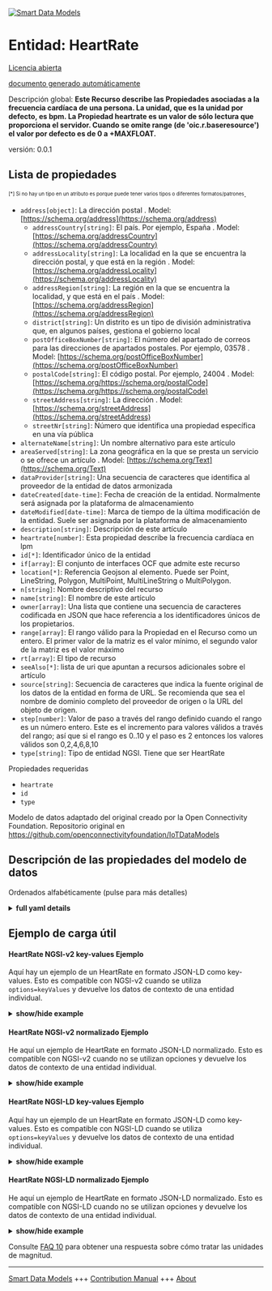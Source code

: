 <!-- 10-Header -->    
[![Smart Data Models](https://smartdatamodels.org/wp-content/uploads/2022/01/SmartDataModels_logo.png "Logo")](https://smartdatamodels.org)    
Entidad: HeartRate    
==================<!-- /10-Header -->    
<!-- 15-License -->    
[Licencia abierta](https://github.com/smart-data-models//dataModel.OCF/blob/master/HeartRate/LICENSE.md)    
[documento generado automáticamente](https://docs.google.com/presentation/d/e/2PACX-1vTs-Ng5dIAwkg91oTTUdt8ua7woBXhPnwavZ0FxgR8BsAI_Ek3C5q97Nd94HS8KhP-r_quD4H0fgyt3/pub?start=false&loop=false&delayms=3000#slide=id.gb715ace035_0_60)    
<!-- /15-License -->    
<!-- 20-Description -->    
Descripción global: **Este Recurso describe las Propiedades asociadas a la frecuencia cardíaca de una persona. La unidad, que es la unidad por defecto, es bpm. La Propiedad heartrate es un valor de sólo lectura que proporciona el servidor. Cuando se omite range (de 'oic.r.baseresource') el valor por defecto es de 0 a +MAXFLOAT.**    
versión: 0.0.1    
<!-- /20-Description -->    
<!-- 30-PropertiesList -->    
## Lista de propiedades    
<sup><sub>[*] Si no hay un tipo en un atributo es porque puede tener varios tipos o diferentes formatos/patrones</sub></sup>.    
- `address[object]`: La dirección postal  . Model: [https://schema.org/address](https://schema.org/address)	- `addressCountry[string]`: El país. Por ejemplo, España  . Model: [https://schema.org/addressCountry](https://schema.org/addressCountry)    
	- `addressLocality[string]`: La localidad en la que se encuentra la dirección postal, y que está en la región  . Model: [https://schema.org/addressLocality](https://schema.org/addressLocality)    
	- `addressRegion[string]`: La región en la que se encuentra la localidad, y que está en el país  . Model: [https://schema.org/addressRegion](https://schema.org/addressRegion)    
	- `district[string]`: Un distrito es un tipo de división administrativa que, en algunos países, gestiona el gobierno local      
	- `postOfficeBoxNumber[string]`: El número del apartado de correos para las direcciones de apartados postales. Por ejemplo, 03578  . Model: [https://schema.org/postOfficeBoxNumber](https://schema.org/postOfficeBoxNumber)    
	- `postalCode[string]`: El código postal. Por ejemplo, 24004  . Model: [https://schema.org/https://schema.org/postalCode](https://schema.org/https://schema.org/postalCode)    
	- `streetAddress[string]`: La dirección  . Model: [https://schema.org/streetAddress](https://schema.org/streetAddress)    
	- `streetNr[string]`: Número que identifica una propiedad específica en una vía pública      
- `alternateName[string]`: Un nombre alternativo para este artículo  - `areaServed[string]`: La zona geográfica en la que se presta un servicio o se ofrece un artículo  . Model: [https://schema.org/Text](https://schema.org/Text)- `dataProvider[string]`: Una secuencia de caracteres que identifica al proveedor de la entidad de datos armonizada  - `dateCreated[date-time]`: Fecha de creación de la entidad. Normalmente será asignada por la plataforma de almacenamiento  - `dateModified[date-time]`: Marca de tiempo de la última modificación de la entidad. Suele ser asignada por la plataforma de almacenamiento  - `description[string]`: Descripción de este artículo  - `heartrate[number]`: Esta propiedad describe la frecuencia cardíaca en lpm  - `id[*]`: Identificador único de la entidad  - `if[array]`: El conjunto de interfaces OCF que admite este recurso  - `location[*]`: Referencia Geojson al elemento. Puede ser Point, LineString, Polygon, MultiPoint, MultiLineString o MultiPolygon.  - `n[string]`: Nombre descriptivo del recurso  - `name[string]`: El nombre de este artículo  - `owner[array]`: Una lista que contiene una secuencia de caracteres codificada en JSON que hace referencia a los identificadores únicos de los propietarios.  - `range[array]`: El rango válido para la Propiedad en el Recurso como un entero. El primer valor de la matriz es el valor mínimo, el segundo valor de la matriz es el valor máximo  - `rt[array]`: El tipo de recurso  - `seeAlso[*]`: lista de uri que apuntan a recursos adicionales sobre el artículo  - `source[string]`: Secuencia de caracteres que indica la fuente original de los datos de la entidad en forma de URL. Se recomienda que sea el nombre de dominio completo del proveedor de origen o la URL del objeto de origen.  - `step[number]`: Valor de paso a través del rango definido cuando el rango es un número entero.  Este es el incremento para valores válidos a través del rango; así que si el rango es 0..10 y el paso es 2 entonces los valores válidos son 0,2,4,6,8,10  - `type[string]`: Tipo de entidad NGSI. Tiene que ser HeartRate  <!-- /30-PropertiesList -->    
<!-- 35-RequiredProperties -->    
Propiedades requeridas    
- `heartrate`  - `id`  - `type`  <!-- /35-RequiredProperties -->    
<!-- 40-RequiredProperties -->    
Modelo de datos adaptado del original creado por la Open Connectivity Foundation. Repositorio original en https://github.com/openconnectivityfoundation/IoTDataModels    
<!-- /40-RequiredProperties -->    
<!-- 50-DataModelHeader -->    
## Descripción de las propiedades del modelo de datos    
Ordenados alfabéticamente (pulse para más detalles)    
<!-- /50-DataModelHeader -->    
<!-- 60-ModelYaml -->    
<details><summary><strong>full yaml details</strong></summary>      
```yaml    
HeartRate:      
  description: 'This Resource describes the Properties associated with a person''s heart rate. The unit, which is the default unit, is bpm. The heartrate Property is a read-only value that is provided by the server. When range (from ''oic.r.baseresource'') is omitted the default is 0 to +MAXFLOAT.'      
  properties:      
    address:      
      description: The mailing address      
      properties:      
        addressCountry:      
          description: 'The country. For example, Spain'      
          type: string      
          x-ngsi:      
            model: https://schema.org/addressCountry      
            type: Property      
        addressLocality:      
          description: 'The locality in which the street address is, and which is in the region'      
          type: string      
          x-ngsi:      
            model: https://schema.org/addressLocality      
            type: Property      
        addressRegion:      
          description: 'The region in which the locality is, and which is in the country'      
          type: string      
          x-ngsi:      
            model: https://schema.org/addressRegion      
            type: Property      
        district:      
          description: 'A district is a type of administrative division that, in some countries, is managed by the local government'      
          type: string      
          x-ngsi:      
            type: Property      
        postOfficeBoxNumber:      
          description: 'The post office box number for PO box addresses. For example, 03578'      
          type: string      
          x-ngsi:      
            model: https://schema.org/postOfficeBoxNumber      
            type: Property      
        postalCode:      
          description: 'The postal code. For example, 24004'      
          type: string      
          x-ngsi:      
            model: https://schema.org/https://schema.org/postalCode      
            type: Property      
        streetAddress:      
          description: The street address      
          type: string      
          x-ngsi:      
            model: https://schema.org/streetAddress      
            type: Property      
        streetNr:      
          description: Number identifying a specific property on a public street      
          type: string      
          x-ngsi:      
            type: Property      
      type: object      
      x-ngsi:      
        model: https://schema.org/address      
        type: Property      
    alternateName:      
      description: An alternative name for this item      
      type: string      
      x-ngsi:      
        type: Property      
    areaServed:      
      description: The geographic area where a service or offered item is provided      
      type: string      
      x-ngsi:      
        model: https://schema.org/Text      
        type: Property      
    dataProvider:      
      description: A sequence of characters identifying the provider of the harmonised data entity      
      type: string      
      x-ngsi:      
        type: Property      
    dateCreated:      
      description: Entity creation timestamp. This will usually be allocated by the storage platform      
      format: date-time      
      type: string      
      x-ngsi:      
        type: Property      
    dateModified:      
      description: Timestamp of the last modification of the entity. This will usually be allocated by the storage platform      
      format: date-time      
      type: string      
      x-ngsi:      
        type: Property      
    description:      
      description: A description of this item      
      type: string      
      x-ngsi:      
        type: Property      
    heartrate:      
      description: This Property describes the heart rate in bpm      
      minimum: 0      
      readOnly: true      
      type: number      
      x-ngsi:      
        type: Property      
    id:      
      anyOf:      
        - description: Identifier format of any NGSI entity      
          maxLength: 256      
          minLength: 1      
          pattern: ^[\w\-\.\{\}\$\+\*\[\]`|~^@!,:\\]+$      
          type: string      
          x-ngsi:      
            type: Property      
        - description: Identifier format of any NGSI entity      
          format: uri      
          type: string      
          x-ngsi:      
            type: Property      
      description: Unique identifier of the entity      
      x-ngsi:      
        type: Property      
    if:      
      description: The OCF Interface set supported by this Resource      
      items:      
        enum:      
          - oic.if.s      
          - oic.if.baseline      
        type: string      
      minItems: 1      
      readOnly: true      
      type: array      
      uniqueItems: true      
      x-ngsi:      
        type: Property      
    location:      
      description: 'Geojson reference to the item. It can be Point, LineString, Polygon, MultiPoint, MultiLineString or MultiPolygon'      
      oneOf:      
        - description: Geojson reference to the item. Point      
          properties:      
            bbox:      
              items:      
                type: number      
              minItems: 4      
              type: array      
            coordinates:      
              items:      
                type: number      
              minItems: 2      
              type: array      
            type:      
              enum:      
                - Point      
              type: string      
          required:      
            - type      
            - coordinates      
          title: GeoJSON Point      
          type: object      
          x-ngsi:      
            type: GeoProperty      
        - description: Geojson reference to the item. LineString      
          properties:      
            bbox:      
              items:      
                type: number      
              minItems: 4      
              type: array      
            coordinates:      
              items:      
                items:      
                  type: number      
                minItems: 2      
                type: array      
              minItems: 2      
              type: array      
            type:      
              enum:      
                - LineString      
              type: string      
          required:      
            - type      
            - coordinates      
          title: GeoJSON LineString      
          type: object      
          x-ngsi:      
            type: GeoProperty      
        - description: Geojson reference to the item. Polygon      
          properties:      
            bbox:      
              items:      
                type: number      
              minItems: 4      
              type: array      
            coordinates:      
              items:      
                items:      
                  items:      
                    type: number      
                  minItems: 2      
                  type: array      
                minItems: 4      
                type: array      
              type: array      
            type:      
              enum:      
                - Polygon      
              type: string      
          required:      
            - type      
            - coordinates      
          title: GeoJSON Polygon      
          type: object      
          x-ngsi:      
            type: GeoProperty      
        - description: Geojson reference to the item. MultiPoint      
          properties:      
            bbox:      
              items:      
                type: number      
              minItems: 4      
              type: array      
            coordinates:      
              items:      
                items:      
                  type: number      
                minItems: 2      
                type: array      
              type: array      
            type:      
              enum:      
                - MultiPoint      
              type: string      
          required:      
            - type      
            - coordinates      
          title: GeoJSON MultiPoint      
          type: object      
          x-ngsi:      
            type: GeoProperty      
        - description: Geojson reference to the item. MultiLineString      
          properties:      
            bbox:      
              items:      
                type: number      
              minItems: 4      
              type: array      
            coordinates:      
              items:      
                items:      
                  items:      
                    type: number      
                  minItems: 2      
                  type: array      
                minItems: 2      
                type: array      
              type: array      
            type:      
              enum:      
                - MultiLineString      
              type: string      
          required:      
            - type      
            - coordinates      
          title: GeoJSON MultiLineString      
          type: object      
          x-ngsi:      
            type: GeoProperty      
        - description: Geojson reference to the item. MultiLineString      
          properties:      
            bbox:      
              items:      
                type: number      
              minItems: 4      
              type: array      
            coordinates:      
              items:      
                items:      
                  items:      
                    items:      
                      type: number      
                    minItems: 2      
                    type: array      
                  minItems: 4      
                  type: array      
                type: array      
              type: array      
            type:      
              enum:      
                - MultiPolygon      
              type: string      
          required:      
            - type      
            - coordinates      
          title: GeoJSON MultiPolygon      
          type: object      
          x-ngsi:      
            type: GeoProperty      
      x-ngsi:      
        type: GeoProperty      
    n:      
      description: Friendly name of the Resource      
      maxLength: 64      
      readOnly: true      
      type: string      
      x-ngsi:      
        type: Property      
    name:      
      description: The name of this item      
      type: string      
      x-ngsi:      
        type: Property      
    owner:      
      description: A List containing a JSON encoded sequence of characters referencing the unique Ids of the owner(s)      
      items:      
        anyOf:      
          - description: Identifier format of any NGSI entity      
            maxLength: 256      
            minLength: 1      
            pattern: ^[\w\-\.\{\}\$\+\*\[\]`|~^@!,:\\]+$      
            type: string      
            x-ngsi:      
              type: Property      
          - description: Identifier format of any NGSI entity      
            format: uri      
            type: string      
            x-ngsi:      
              type: Property      
        description: Unique identifier of the entity      
        x-ngsi:      
          type: Property      
      type: array      
      x-ngsi:      
        type: Property      
    range:      
      description: 'The valid range for the Property in the Resource as an integer. The first value in the array is the minimum value, the second value in the array is the maximum value'      
      items:      
        type: integer      
      maxItems: 2      
      minItems: 2      
      readOnly: true      
      type: array      
      x-ngsi:      
        type: Property      
    rt:      
      description: The Resource Type      
      items:      
        enum:      
          - oic.r.heartrate      
        type: string      
      minItems: 1      
      readOnly: true      
      type: array      
      uniqueItems: true      
      x-ngsi:      
        type: Property      
    seeAlso:      
      description: list of uri pointing to additional resources about the item      
      oneOf:      
        - items:      
            format: uri      
            type: string      
          minItems: 1      
          type: array      
        - format: uri      
          type: string      
      x-ngsi:      
        type: Property      
    source:      
      description: 'A sequence of characters giving the original source of the entity data as a URL. Recommended to be the fully qualified domain name of the source provider, or the URL to the source object'      
      type: string      
      x-ngsi:      
        type: Property      
    step:      
      description: 'Step value across the defined range when the range is an integer.  This is the increment for valid values across the range; so if range is 0..10 and step is 2 then valid values are 0,2,4,6,8,10'      
      readOnly: true      
      type: number      
      x-ngsi:      
        type: Property      
    type:      
      description: NGSI entity type. It has to be HeartRate      
      enum:      
        - HeartRate      
      type: string      
      x-ngsi:      
        type: Property      
  required:      
    - heartrate      
    - id      
    - type      
  type: object      
  x-derived-from: https://raw.githubusercontent.com/openconnectivityfoundation/IoTDataModels/master/HeartRate.swagger.json      
  x-disclaimer: 'Redistribution and use in source and binary forms, with or without modification, are permitted  provided that the license conditions are met. Copyleft (c) 2022 Contributors to Smart Data Models Program'      
  x-license-url: https://github.com/smart-data-models/dataModel.OCF/blob/master/HeartRate/LICENSE.md      
  x-model-schema: https://smart-data-models.github.io/dataModel.OCF/HeartRate/schema.json      
  x-model-tags: OCF      
  x-version: 0.0.1      
```    
</details>      
<!-- /60-ModelYaml -->    
<!-- 70-MiddleNotes -->    
<!-- /70-MiddleNotes -->    
<!-- 80-Examples -->    
## Ejemplo de carga útil    
#### HeartRate NGSI-v2 key-values Ejemplo    
Aquí hay un ejemplo de un HeartRate en formato JSON-LD como key-values. Esto es compatible con NGSI-v2 cuando se utiliza `options=keyValues` y devuelve los datos de contexto de una entidad individual.    
<details><summary><strong>show/hide example</strong></summary>      
```json  
{  
  "id": "urn:ngsi-ld:HeartRate:id:ZQCH:19903717",  
  "dateCreated": "1987-10-11T05:53:15Z",  
  "dateModified": "1977-06-30T00:04:38Z",  
  "source": "Worry",  
  "name": "Discover agent expect do parent social as.",  
  "alternateName": "Such Mr military only.",  
  "description": "Deal century live your four. Learn purpose against always over step. Really parent plant reflect man. Director kitchen campaign plan.",  
  "dataProvider": "Make general animal ten. Change listen activity subject prepare many.",  
  "owner": [  
    "urn:ngsi-ld:HeartRate:items:HXBP:54976394",  
    "urn:ngsi-ld:HeartRate:items:PQZZ:08108911"  
  ],  
  "seeAlso": [  
    "urn:ngsi-ld:HeartRate:items:YXOE:93796375"  
  ],  
  "location": {  
    "type": "Point",  
    "coordinates": [  
      -59.0235675,  
      95.827935  
    ]  
  },  
  "address": {  
    "streetAddress": "Go trial easy if happen. Ball degree story bit. Short newspaper that threat.",  
    "addressLocality": "Person fish development industry consumer property. Eight call too Mrs.",  
    "addressRegion": "Cold consumer site. Carry minute positive.",  
    "addressCountry": "Policy call prod",  
    "postalCode": "Relate evening fly beat town. Stay sing including treatment.",  
    "postOfficeBoxNumber": "College job film coach professor k",  
    "streetNr": "One unit per above least check. Must international we. Quickly perhaps bed cold.",  
    "district": "Power bed opportunity. Information can his"  
  },  
  "areaServed": "Herself yard democratic common nor. Color personal evening throughout skin management itself stage. Too in employee rule.",  
  "heartrate": 864,  
  "rt": [  
    "oic.r.heartrate"  
  ],  
  "n": "Else memory if",  
  "if": [  
    "oic.if.s"  
  ],  
  "range": [  
    864,  
    864  
  ],  
  "step": 864,  
  "type": "HeartRate"  
}  
```  
</details>    
#### HeartRate NGSI-v2 normalizado Ejemplo    
He aquí un ejemplo de HeartRate en formato JSON-LD normalizado. Esto es compatible con NGSI-v2 cuando no se utilizan opciones y devuelve los datos de contexto de una entidad individual.    
<details><summary><strong>show/hide example</strong></summary>      
```json  
{  
  "id": "urn:ngsi-ld:HeartRate:id:ZQCH:19903717",  
  "dateCreated": {  
    "type": "DateTime",  
    "value": "1987-10-11T05:53:15Z"  
  },  
  "dateModified": {  
    "type": "DateTime",  
    "value": "1977-06-30T00:04:38Z"  
  },  
  "source": {  
    "type": "Text",  
    "value": "Worry"  
  },  
  "name": {  
    "type": "Text",  
    "value": "Discover agent expect do parent social as."  
  },  
  "alternateName": {  
    "type": "Text",  
    "value": "Such Mr military only."  
  },  
  "description": {  
    "type": "Text",  
    "value": "Deal century live your four. Learn purpose against always over step. Really parent plant reflect man. Director kitchen campaign plan."  
  },  
  "dataProvider": {  
    "type": "Text",  
    "value": "Make general animal ten. Change listen activity subject prepare many."  
  },  
  "owner": {  
    "type": "StructuredValue",  
    "value": [  
      "urn:ngsi-ld:HeartRate:items:HXBP:54976394",  
      "urn:ngsi-ld:HeartRate:items:PQZZ:08108911"  
    ]  
  },  
  "seeAlso": {  
    "type": "StructuredValue",  
    "value": [  
      "urn:ngsi-ld:HeartRate:items:YXOE:93796375"  
    ]  
  },  
  "location": {  
    "type": "geo:json",  
    "value": {  
      "type": "Point",  
      "coordinates": [  
        -59.0235675,  
        95.827935  
      ]  
    }  
  },  
  "address": {  
    "type": "StructuredValue",  
    "value": {  
      "streetAddress": "Go trial easy if happen. Ball degree story bit. Short newspaper that threat.",  
      "addressLocality": "Person fish development industry consumer property. Eight call too Mrs.",  
      "addressRegion": "Cold consumer site. Carry minute positive.",  
      "addressCountry": "Policy call prod",  
      "postalCode": "Relate evening fly beat town. Stay sing including treatment.",  
      "postOfficeBoxNumber": "College job film coach professor k",  
      "streetNr": "One unit per above least check. Must international we. Quickly perhaps bed cold.",  
      "district": "Power bed opportunity. Information can his"  
    }  
  },  
  "areaServed": {  
    "type": "Text",  
    "value": "Herself yard democratic common nor. Color personal evening throughout skin management itself stage. Too in employee rule."  
  },  
  "heartrate": {  
    "type": "Number",  
    "value": 864  
  },  
  "rt": {  
    "type": "StructuredValue",  
    "value": [  
      "oic.r.heartrate"  
    ]  
  },  
  "n": {  
    "type": "Text",  
    "value": "Else memory if"  
  },  
  "if": {  
    "type": "StructuredValue",  
    "value": [  
      "oic.if.s"  
    ]  
  },  
  "range": {  
    "type": "StructuredValue",  
    "value": [  
      864,  
      864  
    ]  
  },  
  "step": {  
    "type": "Number",  
    "value": 864  
  },  
  "type": "HeartRate"  
}  
```  
</details>    
#### HeartRate NGSI-LD key-values Ejemplo    
Aquí hay un ejemplo de un HeartRate en formato JSON-LD como key-values. Esto es compatible con NGSI-LD cuando se utiliza `options=keyValues` y devuelve los datos de contexto de una entidad individual.    
<details><summary><strong>show/hide example</strong></summary>      
```json  
{  
  "id": "urn:ngsi-ld:HeartRate:id:ZQCH:19903717",  
  "dateCreated": "1987-10-11T05:53:15Z",  
  "dateModified": "1977-06-30T00:04:38Z",  
  "source": "Worry",  
  "name": "Discover agent expect do parent social as.",  
  "alternateName": "Such Mr military only.",  
  "description": "Deal century live your four. Learn purpose against always over step. Really parent plant reflect man. Director kitchen campaign plan.",  
  "dataProvider": "Make general animal ten. Change listen activity subject prepare many.",  
  "owner": [  
    "urn:ngsi-ld:HeartRate:items:HXBP:54976394",  
    "urn:ngsi-ld:HeartRate:items:PQZZ:08108911"  
  ],  
  "seeAlso": [  
    "urn:ngsi-ld:HeartRate:items:YXOE:93796375"  
  ],  
  "location": {  
    "type": "Point",  
    "coordinates": [  
      -59.0235675,  
      95.827935  
    ]  
  },  
  "address": {  
    "streetAddress": "Go trial easy if happen. Ball degree story bit. Short newspaper that threat.",  
    "addressLocality": "Person fish development industry consumer property. Eight call too Mrs.",  
    "addressRegion": "Cold consumer site. Carry minute positive.",  
    "addressCountry": "Policy call prod",  
    "postalCode": "Relate evening fly beat town. Stay sing including treatment.",  
    "postOfficeBoxNumber": "College job film coach professor k",  
    "streetNr": "One unit per above least check. Must international we. Quickly perhaps bed cold.",  
    "district": "Power bed opportunity. Information can his"  
  },  
  "areaServed": "Herself yard democratic common nor. Color personal evening throughout skin management itself stage. Too in employee rule.",  
  "heartrate": 864,  
  "rt": [  
    "oic.r.heartrate"  
  ],  
  "n": "Else memory if",  
  "if": [  
    "oic.if.s"  
  ],  
  "range": [  
    864,  
    864  
  ],  
  "step": 864,  
  "type": "HeartRate",  
  "@context": [  
    "https://smartdatamodels.org/context.jsonld"  
  ]  
}  
```  
</details>    
#### HeartRate NGSI-LD normalizado Ejemplo    
He aquí un ejemplo de HeartRate en formato JSON-LD normalizado. Esto es compatible con NGSI-LD cuando no se utilizan opciones y devuelve los datos de contexto de una entidad individual.    
<details><summary><strong>show/hide example</strong></summary>      
```json  
{  
    "id": "urn:ngsi-ld:HeartRate:id:ZQCH:19903717",  
    "dateCreated": {  
        "type": "Property",  
        "value": {  
            "@type": "DateTime",  
            "@value": "1987-10-11T05:53:15Z"  
        }  
    },  
    "dateModified": {  
        "type": "Property",  
        "value": {  
            "@type": "DateTime",  
            "@value": "1977-06-30T00:04:38Z"  
        }  
    },  
    "source": {  
        "type": "Property",  
        "value": "Worry"  
    },  
    "name": {  
        "type": "Property",  
        "value": "Discover agent expect do parent social as."  
    },  
    "alternateName": {  
        "type": "Property",  
        "value": "Such Mr military only."  
    },  
    "description": {  
        "type": "Property",  
        "value": "Deal century live your four. Learn purpose against always over step. Really parent plant reflect man. Director kitchen campaign plan."  
    },  
    "dataProvider": {  
        "type": "Property",  
        "value": "Make general animal ten. Change listen activity subject prepare many."  
    },  
    "owner": {  
        "type": "Property",  
        "value": [  
            "urn:ngsi-ld:HeartRate:items:HXBP:54976394",  
            "urn:ngsi-ld:HeartRate:items:PQZZ:08108911"  
        ]  
    },  
    "seeAlso": {  
        "type": "Property",  
        "value": [  
            "urn:ngsi-ld:HeartRate:items:YXOE:93796375"  
        ]  
    },  
    "location": {  
        "type": "GeoProperty",  
        "value": {  
            "type": "Point",  
            "coordinates": [  
                -59.0235675,  
                95.827935  
            ]  
        }  
    },  
    "address": {  
        "type": "Property",  
        "value": {  
            "streetAddress": "Go trial easy if happen. Ball degree story bit. Short newspaper that threat.",  
            "addressLocality": "Person fish development industry consumer property. Eight call too Mrs.",  
            "addressRegion": "Cold consumer site. Carry minute positive.",  
            "addressCountry": "Policy call prod",  
            "postalCode": "Relate evening fly beat town. Stay sing including treatment.",  
            "postOfficeBoxNumber": "College job film coach professor k",  
            "streetNr": "One unit per above least check. Must international we. Quickly perhaps bed cold.",  
            "district": "Power bed opportunity. Information can his"  
        }  
    },  
    "areaServed": {  
        "type": "Property",  
        "value": "Herself yard democratic common nor. Color personal evening throughout skin management itself stage. Too in employee rule."  
    },  
    "heartrate": {  
        "type": "Property",  
        "value": 864  
    },  
    "rt": {  
        "type": "Property",  
        "value": [  
            "oic.r.heartrate"  
        ]  
    },  
    "n": {  
        "type": "Property",  
        "value": "Else memory if"  
    },  
    "if": {  
        "type": "Property",  
        "value": [  
            "oic.if.s"  
        ]  
    },  
    "range": {  
        "type": "Property",  
        "value": [  
            864,  
            864  
        ]  
    },  
    "step": {  
        "type": "Property",  
        "value": 864  
    },  
    "type": "HeartRate",  
    "@context": [  
        "https://smartdatamodels.org/context.jsonld"  
    ]  
}  
```  
</details><!-- /80-Examples -->    
<!-- 90-FooterNotes -->    
<!-- /90-FooterNotes -->    
<!-- 95-Units -->    
Consulte [FAQ 10](https://smartdatamodels.org/index.php/faqs/) para obtener una respuesta sobre cómo tratar las unidades de magnitud.    
<!-- /95-Units -->    
<!-- 97-LastFooter -->    
---    
[Smart Data Models](https://smartdatamodels.org) +++ [Contribution Manual](https://bit.ly/contribution_manual) +++ [About](https://bit.ly/Introduction_SDM)<!-- /97-LastFooter -->    
